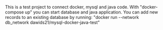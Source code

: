 This is a test project to connect docker, mysql and java code.
With "docker-compose up" you can start database and java application.
You can add new records to an existing database by running: "docker run --network db_network dawids21/mysql-docker-java-test"
